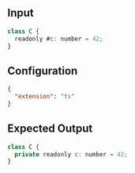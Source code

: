 
## Input
```javascript input
class C {
  readonly #c: number = 42;
}
```

## Configuration
```json configuration
{
  "extension": "ts"
}
```

## Expected Output
```javascript expected output
class C {
  private readonly c: number = 42;
}
```
